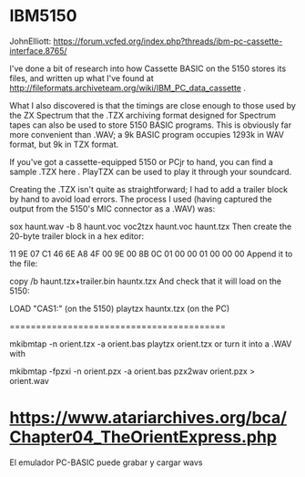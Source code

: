 # IBM5150

JohnElliott: https://forum.vcfed.org/index.php?threads/ibm-pc-cassette-interface.8765/

I've done a bit of research into how Cassette BASIC on the 5150 stores its files, and written up what I've found at http://fileformats.archiveteam.org/wiki/IBM_PC_data_cassette .

What I also discovered is that the timings are close enough to those used by the ZX Spectrum that the .TZX archiving format designed for Spectrum tapes can also be used to store 5150 BASIC programs. This is obviously far more convenient than .WAV; a 9k BASIC program occupies 1293k in WAV format, but 9k in TZX format.

If you've got a cassette-equipped 5150 or PCjr to hand, you can find a sample .TZX here . PlayTZX can be used to play it through your soundcard.

Creating the .TZX isn't quite as straightforward; I had to add a trailer block by hand to avoid load errors. The process I used (having captured the output from the 5150's MIC connector as a .WAV) was:

sox haunt.wav -b 8 haunt.voc
voc2tzx haunt.voc haunt.tzx
Then create the 20-byte trailer block in a hex editor:

11 9E 07 C1  46 6E A8 4F  00 9E 00 8B  0C 01 00 00
01 00 00 00
Append it to the file:

copy /b haunt.tzx+trailer.bin hauntx.tzx
And check that it will load on the 5150:

LOAD "CAS1:" (on the 5150)
playtzx hauntx.tzx (on the PC)

=========================================

mkibmtap -n orient.tzx -a orient.bas
playtzx orient.tzx
or turn it into a .WAV with

mkibmtap -fpzxi -n orient.pzx -a orient.bas
pzx2wav orient.pzx > orient.wav

https://www.atariarchives.org/bca/Chapter04_TheOrientExpress.php
=================================================================
El emulador PC-BASIC puede grabar y cargar wavs